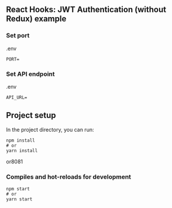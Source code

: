 ## React Hooks: JWT Authentication (without Redux) example


### Set port
.env
```
PORT=
```

### Set API endpoint
.env
```
API_URL=
```

## Project setup

In the project directory, you can run:

```
npm install
# or
yarn install
```

or8081

### Compiles and hot-reloads for development

```
npm start
# or
yarn start
```